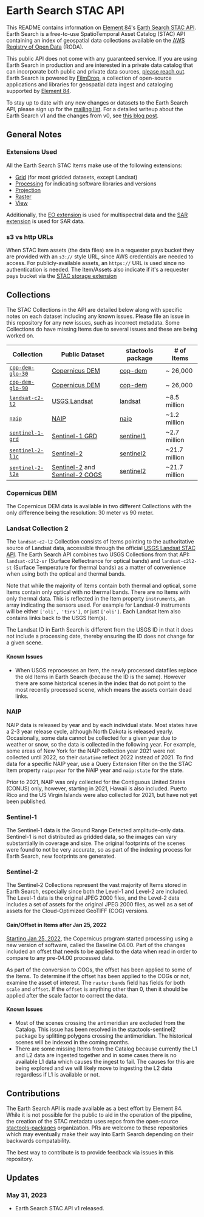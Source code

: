 # Earth Search STAC API

This README contains information on [Element 84](https://element84.com)'s [Earth Search STAC API](https://earth-search.aws.element84.com/v1).
Earth Search is a free-to-use SpatioTemporal Asset Catalog (STAC) API containing an index of geospatial data collections
available on the [AWS Registry of Open Data](https://aws.amazon.com/earth/) (RODA).

This public API does not come with any guaranteed service. If you are using Earth Search in production
and are interested in a private data catalog that can incorporate both public and private data sources,
[please reach out](https://www.element84.com/work-with-us). Earth Search is powered by [FilmDrop](https://element84.com/filmdrop), a collection of
open-source applications and libraries for geospatial data ingest and cataloging supported by [Element 84](https://element84.com).

To stay up to date with any new changes or datasets to the Earth Search API, please sign up for the [mailing list](http://eepurl.com/irrwDo).
For a detailed writeup about the Earth Search v1 and the changes from v0, see [this blog post](https://www.element84.com/geospatial/introducing-earth-search-v1-new-datasets-now-available/).

## General Notes

### Extensions Used

All the Earth Search STAC Items make use of the following extensions:

- [Grid](https://github.com/stac-extensions/grid) (for most gridded datasets, except Landsat)
- [Processing](https://github.com/stac-extensions/processing) for indicating software libraries and versions
- [Projection](https://github.com/stac-extensions/projection)
- [Raster](https://github.com/stac-extensions/raster)
- [View](https://github.com/stac-extensions/view)

Additionally, the [EO extension](https://github.com/stac-extensions/eo) is used for multispectral data and the
[SAR extension](https://github.com/stac-extensions/sar) is used for SAR data.

### s3 vs http URLs

When STAC Item assets (the data files) are in a requester pays bucket they are provided with an `s3://` style URL,
since AWS credentials are needed to access. For publicly-available assets, an `https://` URL is used since no
authentication is needed. The Item/Assets also indicate if it's a requester pays bucket via the
[STAC storage extension](https://github.com/stac-extensions/storage)

## Collections

The STAC Collections in the API are detailed below along with specific notes on each dataset including
any known issues. Please file an issue in this repository for any new issues, such as incorrect metadata.
Some Collections do have missing Items due to several issues and these are being worked on.

| Collection                                                                               | Public Dataset                                                                                                                    | stactools package                                            | # of Items    |
| ---------------------------------------------------------------------------------------- | --------------------------------------------------------------------------------------------------------------------------------- | ------------------------------------------------------------ | ------------- |
| [`cop-dem-glo-30`](https://earth-search.aws.element84.com/v1/collections/cop-dem-glo-30) | [Copernicus DEM](https://registry.opendata.aws/copernicus-dem/)                                                                   | [cop-dem](https://github.com/stactools-packages/cop-dem)     | ~ 26,000      |
| [`cop-dem-glo-90`](https://earth-search.aws.element84.com/v1/collections/cop-dem-glo-90) | [Copernicus DEM](https://registry.opendata.aws/copernicus-dem/)                                                                   | [cop-dem](https://github.com/stactools-packages/cop-dem)     | ~ 26,000      |
| [`landsat-c2-l2`](https://earth-search.aws.element84.com/v1/collections/landsat-c2-l2)   | [USGS Landsat](https://registry.opendata.aws/usgs-landsat/)                                                                       | [landsat](https://github.com/stactools-packages/landsat)     | ~8.5 million  |
| [`naip`](https://earth-search.aws.element84.com/v1/collections/naip)                     | [NAIP](https://registry.opendata.aws/naip/)                                                                                       | [naip](https://github.com/stactools-packages/naip)           | ~1.2 million  |
| [`sentinel-1-grd`](https://earth-search.aws.element84.com/v1/collections/sentinel-1-grd) | [Sentinel-1 GRD](https://registry.opendata.aws/sentinel-1/)                                                                       | [sentinel1](https://github.com/stactools-packages/sentinel1) | ~2.7 million  |
| [`sentinel-2-l1c`](https://earth-search.aws.element84.com/v1/collections/sentinel-2-l1c) | [Sentinel-2](https://registry.opendata.aws/sentinel-2/)                                                                           | [sentinel2](https://github.com/stactools-packages/sentinel2) | ~21.7 million |
| [`sentinel-2-l2a`](https://earth-search.aws.element84.com/v1/collections/sentinel-2-l2a) | [Sentinel-2](https://registry.opendata.aws/sentinel-2/) and [Sentinel-2 COGS](https://registry.opendata.aws/sentinel-2-l2a-cogs/) | [sentinel2](https://github.com/stactools-packages/sentinel2) | ~21.7 million |

### Copernicus DEM

The Copernicus DEM data is available in two different Collections with the only difference being the
resolution: 30 meter vs 90 meter.

### Landsat Collection 2

The `landsat-c2-l2` Collection consists of Items pointing to the authoritative source of Landsat data,
accessible through the official [USGS Landsat STAC API](https://landsatlook.usgs.gov/stac-server). The Earth
Search API combines two USGS Collections from that API: `landsat-c2l2-sr` (Surface Reflectrance for optical bands)
and `landsat-c2l2-st` (Surface Temperature for thermal bands) as a matter of convenience when using
both the optical and thermal bands.

Note that while the majority of Items contain both thermal and optical, some Items contain only optical with
no thermal bands. There are no Items with only thermal data. This is reflected in the Item property `instruments`,
an array indicating the sensors used. For example for Landsat-9 instruments will be either `['oli', 'tirs']`,
or just `['oli']`. Each Landsat Item also contains links back to the USGS Item(s).

The Landsat ID in Earth Search is different from the USGS ID in that it does not include a processing date,
thereby ensuring the ID does not change for a given scene.

#### Known Issues

- When USGS reprocesses an Item, the newly processed datafiles replace the old Items in Earth Search (because the ID
is the same). However there are some historical scenes in the index that do not point to the most recently processed
scene, which means the assets contain dead links.

### NAIP

NAIP data is released by year and by each individual state. Most states have a 2-3 year release cycle, although North Dakota
is released yearly. Occasionally, some data cannot be collected for a given year due to
weather or snow, so the data is collected in the following year. For example, some areas
of New York for the NAIP collection year 2021 were not collected until 2022, so their
`datatime` reflect 2022 instead of 2021. To find data for a specific NAIP year, use a
Query Extension filter on the the STAC Item property `naip:year` for the NAIP year and
`naip:state` for the state.

Prior to 2021, NAIP was only collected for the Contiguous United States (CONUS) only,
however, starting in 2021, Hawaii is also included. Puerto Rico and the US Virgin
Islands were also collected for 2021, but have not yet been published.

### Sentinel-1

The Sentinel-1 data is the Ground Range Detected amplitude-only data. Sentinel-1 is not distributed as gridded data, so the
images can vary substantially in coverage and size. The original footprints of the scenes were found to not be very
accurate, so as part of the indexing process for Earth Search, new footprints are generated.

### Sentinel-2

The Sentinel-2 Collections represent the vast majority of Items stored in Earth Search, especially since both the Level-1 and
Level-2 are included. The Level-1 data is the original JPEG 2000 files, and the Level-2 data includes a set of assets for the
original JPEG 2000 files, as well as a set of assets for the Cloud-Optimized GeoTIFF (COG) versions.

#### Gain/Offset in Items after Jan 25, 2022

[Starting Jan 25, 2022](https://sentinels.copernicus.eu/web/sentinel/-/copernicus-sentinel-2-processing-baseline-04-00-25-01-2022),
the Copernicus program started processing using a new version of software, called the Baseline 04.00. Part of the
changes included an offset that needs to be applied to the data when read in order to compare to any pre-04.00 processed data.

As part of the conversion to COGs, the offset has been applied to some of the Items. To determine if the offset has been applied
to the COGs or not, examine the asset of interest. The `raster:bands` field has fields for both `scale` and `offset`.  If the
`offset` is anything other than 0, then it should be applied after the scale factor to correct the data.

#### Known Issues

- Most of the scenes crossing the antimeridian are excluded from the Catalog. This issue has been resolved in the
stactools-sentinel2 package by splitting polygons crossing the antimeridian. The historical scenes will be indexed
in the coming months.
- There are some missing Items from the Catalog because currently the L1 and L2 data are ingested together and in some cases
there is no available L1 data which causes the ingest to fail. The causes for this are being explored and we will likely move
to ingesting the L2 data regardless if L1 is available or not.

## Contributions

The Earth Search API is made available as a best effort by Element 84. While it is not possible for the public to
aid in the operation of the pipeline, the creation of the STAC metadata uses repos from the open-source
[stactools-packages](https://github.com/stactools-packages) organization. PRs are welcome to these repositories which
may eventually make their way into Earth Search depending on their backwards compatability.

The best way to contribute is to provide feedback via issues in this repository.

## Updates

### May 31, 2023

- Earth Search STAC API v1 released.

